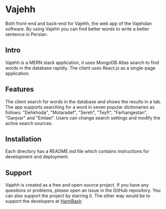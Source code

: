 # Vajehh

Both front-end and back-end for Vajehh, the web app of the Vajehdan software. By using Vajehh you can find better words to write a better sentence in Persian.

## Intro

Vajehh is a MERN stack application, it uses MongoDB Atlas search to find words in the database rapidly. The client uses React.js as a single-page application.

## Features

The client search for words in the database and shows the results in a tab. The app supports searching for a word in seven popular dictionaries as follows: "Dehkhoda", "Motaradef", "Sereh", "Teyfi", "Farhangestan", "Ganjvar" and "Emlaei".
Users can change search settings and modify the active search sources.

## Installation

Each directory has a README.md file which contains instructions for development and deployment.

## Support

Vajehh is created as a free and open-source project. If you have any questions or problems, please open an issue in the GitHub repository.
You can also support the project by starring it. The other way would be to support the developers at [HamiBash](https://hamibash.com/vajehh)
